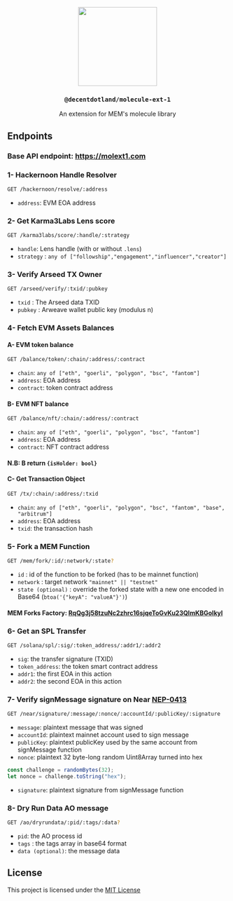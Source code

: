 <p align="center">
  <a href="https://molecule.sh">
    <img src="https://raw.githubusercontent.com/decentldotland/molecule/main/img/molecule.svg" height="180">
  </a>
  <h3 align="center"><code>@decentdotland/molecule-ext-1</code></h3>
  <p align="center">An extension for MEM's molecule library</p>
</p>

## Endpoints

### Base API endpoint: https://molext1.com

### 1- Hackernoon Handle Resolver

```bash
GET /hackernoon/resolve/:address
```

- `address`: EVM EOA address

### 2- Get Karma3Labs Lens score

```bash
GET /karma3labs/score/:handle/:strategy
```

- `handle`: Lens handle (with or without `.lens`)
- `strategy` : `any of ["followship","engagement","influencer","creator"]`

### 3- Verify Arseed TX Owner

```bash
GET /arseed/verify/:txid/:pubkey
```
- `txid` : The Arseed data TXID
- `pubkey` : Arweave wallet public key (modulus n)

### 4- Fetch EVM Assets Balances

#### A- EVM token balance

```bash
GET /balance/token/:chain/:address/:contract
```

- `chain`: `any of ["eth", "goerli", "polygon", "bsc", "fantom"]`
- `address`: EOA address
- `contract`: token contract address

#### B- EVM NFT balance

```bash
GET /balance/nft/:chain/:address/:contract
```

- `chain`: `any of ["eth", "goerli", "polygon", "bsc", "fantom"]`
- `address`: EOA address
- `contract`: NFT contract address

#### N.B: B return `{isHolder: bool}` 

#### C- Get Transaction Object

```bash
GET /tx/:chain/:address/:txid
```

- `chain`: `any of ["eth", "goerli", "polygon", "bsc", "fantom", "base", "arbitrum"]`
- `address`: EOA address
- `txid`: the transaction hash

### 5- Fork a MEM Function

```bash
GET /mem/fork/:id/:network/:state?
```
- `id` : id of the function to be forked (has to be mainnet function)
- `network` : target network `"mainnet" || "testnet"`
- `state (optional)` : override the forked state with a new one encoded in Base64 (`btoa('{"keyA": "valueA"}')`)

#### MEM Forks Factory: [RqQg3j58tzuNc2zhrc16sjqeToGvKu23QlmKBGolkyI](https://api.mem.tech/api/state/RqQg3j58tzuNc2zhrc16sjqeToGvKu23QlmKBGolkyI)

### 6- Get an SPL Transfer

```bash
GET /solana/spl/:sig/:token_address/:addr1/:addr2
```

- `sig`: the transfer signature (TXID)
- `token_address`: the token smart contract address
- `addr1`: the first EOA in this action
- `addr2`: the second EOA in this action

### 7- Verify signMessage signature on Near [NEP-0413](https://github.com/near/NEPs/blob/master/neps/nep-0413.md)
```bash
GET /near/signature/:message/:nonce/:accountId/:publicKey/:signature
```
- `message`: plaintext message that was signed
- `accountId`: plaintext mainnet account used to sign message
- `publicKey`: plaintext publicKey used by the same account from signMessage function
- `nonce`: plaintext 32 byte-long random Uint8Array turned into hex
```ts
const challenge = randomBytes(32);
let nonce = challenge.toString("hex");
```
- `signature`: plaintext signature from signMessage function

### 8- Dry Run Data AO message

```bash
GET /ao/dryrundata/:pid/:tags/:data?
```

- `pid`: the AO process id
- `tags` : the tags array in base64 format
- `data (optional)`: the message data

## License
This project is licensed under the [MIT License](./LICENSE)
